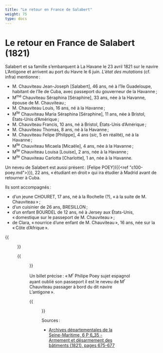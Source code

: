 ```yaml
---
title: "Le retour en France de Salabert"
weight: 75
type: docs
---
```


# Le retour en France de Salabert (1821)

Salabert et sa famille s’embarquent à La Havane le 23 avril 1821 sur le navire L’Antigone et arrivent au port du Havre le 6 juin. *L’état des mutations* (cf. infra) mentionne :

- M. Chauviteau Jean-Joseph \[Salabert\], 46 ans, né à l’île Guadeloupe, habitant de l’île de Cuba, avec passeport du gouverneur de la Havanne ;
- M<sup>me</sup> Chauviteau Séraphina \[Séraphine\], 33 ans, née à la Havanne, épouse de M. Chauviteau ;
- M. Chauviteau Louis, 16 ans, né à la Havanne ;
- M<sup>lle</sup> Chauviteau Maria Séraphina \[Séraphine\], 11 ans, née à Bristol, États-Unis d’Amérique ;
- M. Chauviteau Francis, 10 ans, né à Bristol, États-Unis d’Amérique ;
- M. Chauviteau Thomas, 8 ans, né à la Havanne ;
- M. Chauviteau Felipe  \[Philippe\], 4 ans (*sic*, 5 en réalité), né à la Havanne ;
- M<sup>lle</sup> Chauviteau Micaela \[Micaële\], 4 ans, née à la Havanne ;
- M<sup>lle</sup> Chauviteau Louisa \[Louise\], 2 ans, née à la Havanne ;
- M<sup>lle</sup> Chauviteau Carlotta \[Charlotte\], 1 an, née à la Havanne.

Un neveu de Salabert est aussi présent : [Felipe POEY]({{<ref "c100-poey.md">}}), 22 ans, « étudiant en droit » qui ira étudier à Madrid avant de retourner à Cuba.

Ils sont accompagnés :

- d’un jeune CHOURET, 17 ans, né à la Rochelle (?), « à la suite de M. Chauviteau » ;
- d’un cuisinier de 26 ans, BRESILLON ;
- d’un enfant BOURDEL de 12 ans, né à Jersey aux États-Unis, « domestique sur le passeport de M. Chauviteau » ;
- de Clara, « nourrice d’une enfant de M. Chauviteau », 16 ans, née sur la « Côte d’Afrique ».

{{<figure class="fig intense" src="/img/2024/FRAD076_6P6_035_R_0674.png" alt="État des mutations qui ont eu lieu à bord du navire français L’Antigone depuis le jour de son départ sept d’octobre 1820 jusqu’au jour de son retour en ce port [du Havre] six de juin 1821 (recto)" title="État des mutations qui ont eu lieu à bord du navire français L’Antigone depuis le jour de son départ sept d’octobre 1820 jusqu’au jour de son retour en ce port [du Havre] six de juin 1821 (recto)" caption="Source : Archives départementales de la Seine-Maritime, 6 P 6_35 — Armement et désarmement des bâtiments (1821), page 675">}}

{{<figure class="fig intense" src="/img/2024/FRAD076_6P6_035_R_0675.png" alt="État des mutations qui ont eu lieu à bord du navire français L’Antigone depuis le jour de son départ sept d’octobre 1820 jusqu’au jour de son retour en ce port [du Havre] six de juin 1821 (verso)" title="État des mutations qui ont eu lieu à bord du navire français L’Antigone depuis le jour de son départ sept d’octobre 1820 jusqu’au jour de son retour en ce port [du Havre] six de juin 1821 (verso)" caption="Source : Archives départementales de la Seine-Maritime, 6 P 6_35 — Armement et désarmement des bâtiments (1821), page 676">}}

Un billet précise : « M<sup>r</sup> Philipe Poey sujet espagnol ayant oublié son passeport il est le neveu de M<sup>r</sup> Chauviteau passager à bord du dit navire L’antigone ».

{{<figure class="fig intense" src="/img/2024/FRAD076_6P6_035_R_0676.png" alt="État des mutations qui ont eu lieu à bord du navire français L’Antigone depuis le jour de son départ sept d’octobre 1820 jusqu’au jour de son retour en ce port [du Havre] six de juin 1821 (billet à part)" title="État des mutations qui ont eu lieu à bord du navire français L’Antigone depuis le jour de son départ sept d’octobre 1820 jusqu’au jour de son retour en ce port [du Havre] six de juin 1821 (billet à part)" caption="Source : Archives départementales de la Seine-Maritime, 6 P 6_35 — Armement et désarmement des bâtiments (1821), page 677">}}

Sources :

- [Archives départementales de la Seine-Maritime, 6 P 6_35 - Armement et désarmement des bâtiments (1821), pages 675-677](https://www.archivesdepartementales76.net/ark:/50278/4c0a84c1d3c5443e0a23b0054775aea2/dao/0/675)